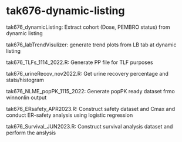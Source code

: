 # tak676-dynamic-listing


  tak676_dynamicListing: Extract cohort (Dose, PEMBRO status) from dynamic listing
  
  
  tak676_labTrendVisulizer: generate trend plots from LB tab at dynamic listing
  
  
  tak676_TLFs_1114_2022.R: Generate PP file for TLF purposes
  
  
  tak676_urineRecov_nov2022.R: Get urine recovery percentage and stats/histogram
  
  
  tak676_NLME_popPK_1115_2022: Generate popPK ready dataset frmo winnonlin output
  
  
  tak676_ERsafety_APR2023.R: Construct safety dataset and Cmax and conduct ER-safety analysis using logistic regression


  tak676_Survival_JUN2023.R: Construct survival analysis dataset and perform the anslysis 
